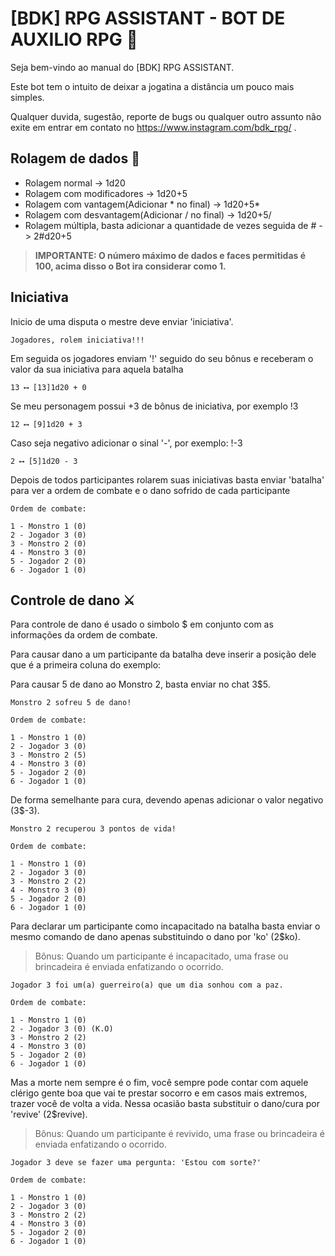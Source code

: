 # [BDK] RPG ASSISTANT - BOT DE AUXILIO RPG 🤖

Seja bem-vindo ao manual do [BDK] RPG ASSISTANT.

Este bot tem o intuito de deixar a jogatina a distância um pouco mais simples.

Qualquer duvida, sugestão, reporte de bugs ou qualquer outro assunto não exite em entrar em contato no https://www.instagram.com/bdk_rpg/ .

## Rolagem de dados 🎲

* Rolagem normal -> 1d20
* Rolagem com modificadores -> 1d20+5
* Rolagem com vantagem(Adicionar * no final) -> 1d20+5*
* Rolagem com desvantagem(Adicionar / no final) -> 1d20+5/
* Rolagem múltipla, basta adicionar a quantidade de vezes seguida de # -> 2#d20+5

>**IMPORTANTE: O número máximo de dados e faces permitidas é 100, acima disso o Bot ira considerar como 1.**

## Iniciativa

Inicio de uma disputa o mestre deve enviar 'iniciativa'.
```
Jogadores, rolem iniciativa!!!
```
Em seguida os jogadores enviam '!' seguido do seu bônus e receberam o valor da sua iniciativa para aquela batalha
```
13 ⟷ [13]1d20 + 0 
```
Se meu personagem possui +3 de bônus de iniciativa, por exemplo !3
```
12 ⟷ [9]1d20 + 3
```
Caso seja negativo adicionar o sinal '-', por exemplo: !-3
```
2 ⟷ [5]1d20 - 3
```
Depois de todos participantes rolarem suas iniciativas basta enviar 'batalha' para ver a ordem de combate e o dano sofrido de cada participante
```
Ordem de combate:

1 - Monstro 1 (0) 
2 - Jogador 3 (0) 
3 - Monstro 2 (0) 
4 - Monstro 3 (0) 
5 - Jogador 2 (0) 
6 - Jogador 1 (0)
```

## Controle de dano ⚔️

Para controle de dano é usado o simbolo $ em conjunto com as informações da ordem de combate.

Para causar dano a um participante da batalha deve inserir a posição dele que é a primeira coluna do exemplo:

Para causar 5 de dano ao Monstro 2, basta enviar no chat 3$5.

```
Monstro 2 sofreu 5 de dano!

Ordem de combate:

1 - Monstro 1 (0) 
2 - Jogador 3 (0) 
3 - Monstro 2 (5) 
4 - Monstro 3 (0) 
5 - Jogador 2 (0) 
6 - Jogador 1 (0)
```

De forma semelhante para cura, devendo apenas adicionar o valor negativo (3$-3).

```
Monstro 2 recuperou 3 pontos de vida!

Ordem de combate:

1 - Monstro 1 (0) 
2 - Jogador 3 (0) 
3 - Monstro 2 (2) 
4 - Monstro 3 (0) 
5 - Jogador 2 (0) 
6 - Jogador 1 (0)
```

Para declarar um participante como incapacitado na batalha basta enviar o mesmo comando de dano apenas substituindo o dano por 'ko' (2$ko).

>Bônus: Quando um participante é incapacitado, uma frase ou brincadeira é enviada enfatizando o ocorrido.

```
Jogador 3 foi um(a) guerreiro(a) que um dia sonhou com a paz.

Ordem de combate:

1 - Monstro 1 (0) 
2 - Jogador 3 (0) (K.O)
3 - Monstro 2 (2) 
4 - Monstro 3 (0) 
5 - Jogador 2 (0) 
6 - Jogador 1 (0)
```

Mas a morte nem sempre é o fim, você sempre pode contar com aquele clérigo gente boa que vai te prestar socorro e em casos mais extremos, trazer você de volta a vida. Nessa ocasião basta substituir o dano/cura por 'revive' (2$revive).

>Bônus: Quando um participante é revivido, uma frase ou brincadeira é enviada enfatizando o ocorrido.

```
Jogador 3 deve se fazer uma pergunta: 'Estou com sorte?' 

Ordem de combate:

1 - Monstro 1 (0) 
2 - Jogador 3 (0) 
3 - Monstro 2 (2)
4 - Monstro 3 (0) 
5 - Jogador 2 (0) 
6 - Jogador 1 (0)
```
